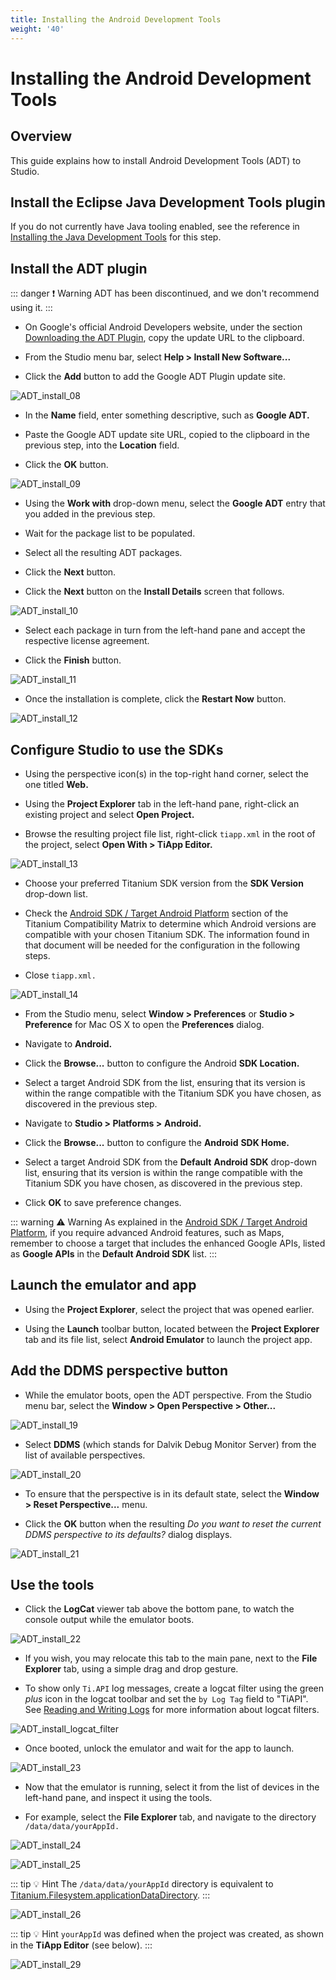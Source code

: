 ```yaml
---
title: Installing the Android Development Tools
weight: '40'
---
```


# Installing the Android Development Tools

## Overview

This guide explains how to install Android Development Tools (ADT) to Studio.

## Install the Eclipse Java Development Tools plugin

If you do not currently have Java tooling enabled, see the reference in [Installing the Java Development Tools](/guide/Axway_Appcelerator_Studio/Axway_Appcelerator_Studio_Getting_Started/Installing_the_Java_Development_Tools/) for this step.

## Install the ADT plugin

::: danger ❗️ Warning
ADT has been discontinued, and we don't recommend using it.
:::

* On Google's official Android Developers website, under the section [Downloading the ADT Plugin](http://developer.android.com/sdk/installing/installing-adt.html), copy the update URL to the clipboard.

* From the Studio menu bar, select **Help > Install New Software...**

* Click the **Add** button to add the Google ADT Plugin update site.

![ADT_install_08](./ADT_install_08.png)

* In the **Name** field, enter something descriptive, such as **Google ADT.**

* Paste the Google ADT update site URL, copied to the clipboard in the previous step, into the **Location** field.

* Click the **OK** button.

![ADT_install_09](./ADT_install_09.png)

* Using the **Work with** drop-down menu, select the **Google ADT** entry that you added in the previous step.

* Wait for the package list to be populated.

* Select all the resulting ADT packages.

* Click the **Next** button.

* Click the **Next** button on the **Install Details** screen that follows.

![ADT_install_10](./ADT_install_10.png)

* Select each package in turn from the left-hand pane and accept the respective license agreement.

* Click the **Finish** button.

![ADT_install_11](./ADT_install_11.png)

* Once the installation is complete, click the **Restart Now** button.

![ADT_install_12](./ADT_install_12.png)

## Configure Studio to use the SDKs

* Using the perspective icon(s) in the top-right hand corner, select the one titled **Web.**

* Using the **Project Explorer** tab in the left-hand pane, right-click an existing project and select **Open Project.**

* Browse the resulting project file list, right-click `tiapp.xml` in the root of the project, select **Open With > TiApp Editor.**

![ADT_install_13](./ADT_install_13.png)

* Choose your preferred Titanium SDK version from the **SDK Version** drop-down list.

* Check the [Android SDK / Target Android Platform](/guide/Titanium_SDK/Titanium_SDK_Getting_Started/Installation_and_Configuration/Titanium_Compatibility_Matrix/#android-sdk-/-target-android-platform) section of the Titanium Compatibility Matrix to determine which Android versions are compatible with your chosen Titanium SDK. The information found in that document will be needed for the configuration in the following steps.

* Close `tiapp.xml.`

![ADT_install_14](./ADT_install_14.png)

* From the Studio menu, select **Window > Preferences** or **Studio >** **Preference** for Mac OS X  to open the **Preferences** dialog.

* Navigate to **Android.**

* Click the **Browse...** button to configure the Android **SDK Location.**

* Select a target Android SDK from the list, ensuring that its version is within the range compatible with the Titanium SDK you have chosen, as discovered in the previous step.

* Navigate to **Studio > Platforms >** **Android.**

* Click the **Browse...** button to configure the **Android** **SDK Home.**

* Select a target Android SDK from the **Default** **Android SDK** drop-down list, ensuring that its version is within the range compatible with the Titanium SDK you have chosen, as discovered in the previous step.

* Click **OK** to save preference changes.

::: warning ⚠️ Warning
As explained in the [Android SDK / Target Android Platform](/guide/Titanium_SDK/Titanium_SDK_Getting_Started/Installation_and_Configuration/Titanium_Compatibility_Matrix/#android-sdk-/-target-android-platform), if you require advanced Android features, such as Maps, remember to choose a target that includes the enhanced Google APIs, listed as **Google APIs** in the **Default Android SDK** list.
:::

## Launch the emulator and app

* Using the **Project Explorer**, select the project that was opened earlier.

* Using the **Launch** toolbar button, located between the **Project Explorer** tab and its file list, select **Android Emulator** to launch the project app.

## Add the DDMS perspective button

* While the emulator boots, open the ADT perspective. From the Studio menu bar, select the **Window > Open Perspective > Other...**

![ADT_install_19](./ADT_install_19.png)

* Select **DDMS** (which stands for Dalvik Debug Monitor Server) from the list of available perspectives.

![ADT_install_20](./ADT_install_20.png)

* To ensure that the perspective is in its default state, select the **Window > Reset Perspective...** menu.

* Click the **OK** button when the resulting _Do you want to reset the current DDMS perspective to its defaults?_ dialog displays.

![ADT_install_21](./ADT_install_21.png)

## Use the tools

* Click the **LogCat** viewer tab above the bottom pane, to watch the console output while the emulator boots.

![ADT_install_22](./ADT_install_22.png)

* If you wish, you may relocate this tab to the main pane, next to the **File Explorer** tab, using a simple drag and drop gesture.

* To show only `Ti.API` log messages, create a logcat filter using the green _plus_ icon in the logcat toolbar and set the `by Log Tag` field to "TiAPI". See [Reading and Writing Logs](http://developer.android.com/guide/developing/debugging/debugging-log.html) for more information about logcat filters.

![ADT_install_logcat_filter](./ADT_install_logcat_filter.png)

* Once booted, unlock the emulator and wait for the app to launch.

![ADT_install_23](./ADT_install_23.png)

* Now that the emulator is running, select it from the list of devices in the left-hand pane, and inspect it using the tools.

* For example, select the **File Explorer** tab, and navigate to the directory `/data/data/yourAppId.`

![ADT_install_24](./ADT_install_24.png)

![ADT_install_25](./ADT_install_25.png)

::: tip 💡 Hint
The `/data/data/yourAppId` directory is equivalent to [Titanium.Filesystem.applicationDataDirectory](#!/api/Titanium.Filesystem).
:::

![ADT_install_26](./ADT_install_26.png)

::: tip 💡 Hint
`yourAppId` was defined when the project was created, as shown in the **TiApp Editor** (see below).
:::

![ADT_install_29](./ADT_install_29.png)
